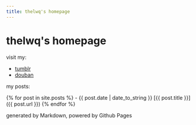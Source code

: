 ```yaml
---
title: thelwq's homepage
---
```

# thelwq's homepage

visit my:

- [tumblr](http://tumblr.liuweiqiang.me/)
- [douban](https://www.douban.com/people/liriban/)

my posts:

  {% for post in site.posts %}
    - {{ post.date | date_to_string }} [{{ post.title }}]({{ post.url }})
  {% endfor %}

generated by Markdown, powered by Github Pages
